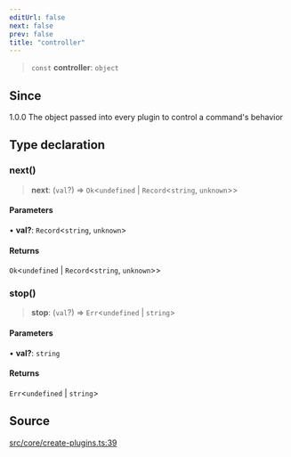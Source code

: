 ```yaml
---
editUrl: false
next: false
prev: false
title: "controller"
---
```


> `const` **controller**: `object`

## Since

1.0.0
The object passed into every plugin to control a command's behavior

## Type declaration

### next()

> **next**: (`val`?) => `Ok`\<`undefined` \| `Record`\<`string`, `unknown`\>\>

#### Parameters

• **val?**: `Record`\<`string`, `unknown`\>

#### Returns

`Ok`\<`undefined` \| `Record`\<`string`, `unknown`\>\>

### stop()

> **stop**: (`val`?) => `Err`\<`undefined` \| `string`\>

#### Parameters

• **val?**: `string`

#### Returns

`Err`\<`undefined` \| `string`\>

## Source

[src/core/create-plugins.ts:39](https://github.com/sern-handler/handler/blob/2f778f4dc2510724f049f19e69e0afca26d6bcad/src/core/create-plugins.ts#L39)

